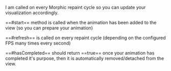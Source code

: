 I am called on every Morphic repaint cycle so you can update your visualization accordingly.

==#start== method is called when the animation has been added to the view (so you can prepare your animation)

==#refresh== is called on every repaint cycle (depending on the configured FPS many times every second)

==#hasCompleted== should return ==true== once your animation has completed it's purpose, then it is automatically removed/detached from the view.